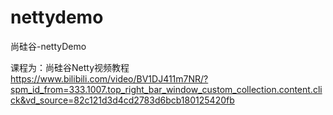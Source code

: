 # nettydemo
 尚硅谷-nettyDemo

课程为：尚硅谷Netty视频教程 <br/>
https://www.bilibili.com/video/BV1DJ411m7NR/?spm_id_from=333.1007.top_right_bar_window_custom_collection.content.click&vd_source=82c121d3d4cd2783d6bcb180125420fb